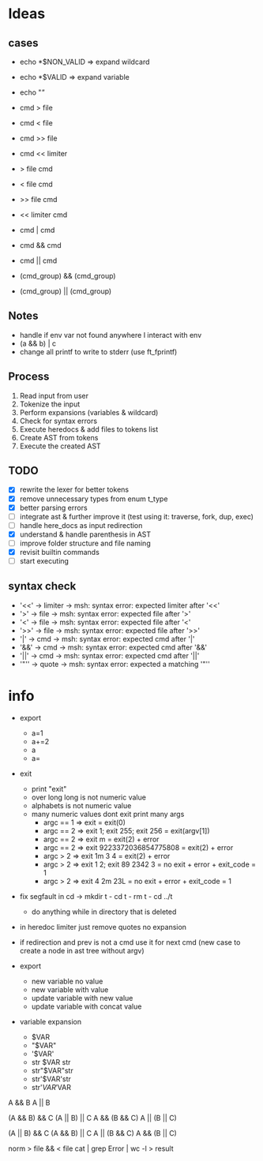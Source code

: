 # Ideas

## cases

- echo *$NON_VALID => expand wildcard
- echo *$VALID => expand variable

- echo "*"*

- cmd > file
- cmd < file
- cmd >> file
- cmd << limiter
- \> file cmd
- < file cmd
- \>> file cmd
- << limiter cmd
- cmd | cmd
- cmd && cmd
- cmd || cmd
- (cmd_group) && (cmd_group)
- (cmd_group) || (cmd_group)

## Notes

- handle if env var not found anywhere I interact with env
- (a && b) | c
- change all printf to write to stderr (use ft_fprintf)

## Process

1. Read input from user
2. Tokenize the input
3. Perform expansions (variables & wildcard)
4. Check for syntax errors
5. Execute heredocs & add files to tokens list
6. Create AST from tokens
7. Execute the created AST

## TODO

- [x] rewrite the lexer for better tokens
- [x] remove unnecessary types from enum t_type
- [x] better parsing errors
- [ ] integrate ast & further improve it (test using it: traverse, fork, dup, exec)
- [ ] handle here_docs as input redirection
- [x] understand & handle parenthesis in AST
- [ ] improve folder structure and file naming
- [x] revisit builtin commands
- [ ] start executing

## syntax check

- '<<'	->	limiter	-> msh: syntax error: expected limiter after '<<'
- '>'	  ->	file	  -> msh: syntax error: expected file after '>'
- '<'	  ->	file	  -> msh: syntax error: expected file after '<'
- '>>'	->	file	  -> msh: syntax error: expected file after '>>'
- '|' 	->	cmd		  -> msh: syntax error: expected cmd after '|'
- '&&'  ->	cmd		  -> msh: syntax error: expected cmd after '&&'
- '||'	->	cmd		  -> msh: syntax error: expected cmd after '||'
- '"''	->	quote	  -> msh: syntax error: expected a matching '"''

# info

- export
  - a=1
  - a+=2
  - a
  - a=

- exit
  - print "exit"
  - over long long is not numeric value
  - alphabets is not numeric value
  - many numeric values dont exit print many args
	- argc == 1	=>	exit							          = exit(0)
	- argc == 2	=>	exit 1; exit 255; exit 256  = exit(argv[1])
	- argc == 2	=>	exit m							        = exit(2) + error
	- argc == 2	=>	exit 9223372036854775808		= exit(2) + error
	- argc > 2	=>	exit 1m 3 4						      = exit(2) + error
	- argc > 2	=>	exit 1 2; exit 89 2342 3		= no exit + error + exit_code = 1
	- argc > 2	=>	exit 4 2m 23L					      = no exit + error + exit_code = 1

- fix segfault in cd -> mkdir t - cd t - rm t - cd ../t
  - do anything while in directory that is deleted

- in heredoc limiter just remove quotes no expansion
- if redirection and prev is not a cmd use it for next cmd (new case to create a node in ast tree without argv)
- export
  - new variable no value
  - new variable with value
  - update variable with new value
  - update variable with concat value

- variable expansion
  - $VAR
  - "$VAR"
  - '$VAR'
  - str $VAR str
  - str"$VAR"str
  - str'$VAR'str
  - str'$VAR'$VAR

A	&&	B
A	||	B

(A	&&	B)	&&	C
(A	||	B)	||	C
A	&&	(B	&&	C)
A	||	(B	||	C)

(A	||	B)	&&	C
(A	&&	B)	||	C
A	||	(B	&&	C)
A	&&	(B	||	C)

norm > file && < file cat | grep Error | wc -l > result
